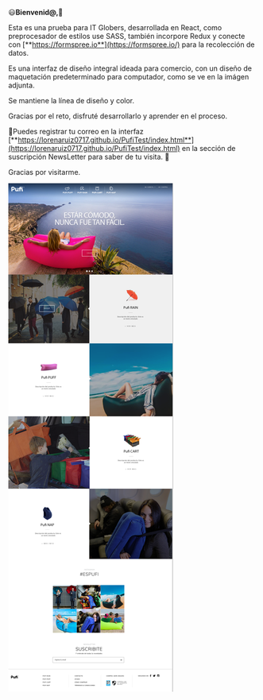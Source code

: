 :smiley:**Bienvenid@,**:purple_heart:

Esta es una prueba para IT Globers, desarrollada en React, como preprocesador de estilos use SASS, también  incorpore Redux y conecte con [**https://formspree.io**](https://formspree.io/) para la recolección de datos.

Es una interfaz de diseño integral ideada para comercio, con un diseño de maquetación predeterminado para computador, como se ve en la imágen adjunta.

Se mantiene la línea de diseño y color.

Gracias por el reto, disfruté desarrollarlo y aprender en el proceso.



:hugs:Puedes registrar tu correo en la interfaz [**https://lorenaruiz0717.github.io/PufiTest/index.html**](https://lorenaruiz0717.github.io/PufiTest/index.html) en la sección de suscripción NewsLetter para saber de tu visita.  :speech_balloon:

Gracias por visitarme.


![imgPdf](./src/assets/imgPdf.png)
